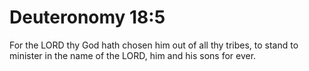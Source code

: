 # Deuteronomy 18:5

For the LORD thy God hath chosen him out of all thy tribes, to stand to minister in the name of the LORD, him and his sons for ever.